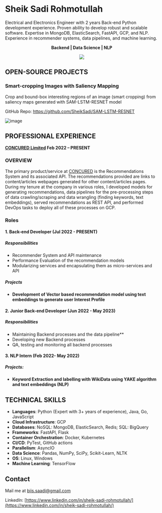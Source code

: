 # Sheik Sadi Rohmotullah
Electrical and Electronics Engineer with 2 years Back-end Python development experience. Proven ability to develop robust and scalable software. Expertise in MongoDB, ElasticSearch, FastAPI, GCP, and NLP. Experience in recommender systems, data pipelines, and machine learning.

<p align="center">
  <b>Backend | Data Science | NLP</b>
</p>
<p align="center">
  <a href="https://skillicons.dev">
    <img src="https://skillicons.dev/icons?i=py,mongodb,fastapi,gcp,docker,git,github,linux,tensorflow" />
  </a>
</p>

## OPEN-SOURCE PROJECTS
### Smart-cropping Images with Saliency Mapping 
Crop and bound-box interesting regions of an image (smart cropping) from saliency maps generated with SAM-LSTM-RESNET model

GitHub Repo: https://github.com/SheikSadi/SAM-LSTM-RESNET

![image](https://github.com/SheikSadi/SheikSadi/assets/34588815/ceac1dbc-338b-48df-b90e-055bee4914d1)

## PROFESSIONAL EXPERIENCE
**[CONCURED Limited](https://concured.com/) Feb 2022 – PRESENT**

### OVERVIEW
The primary product/service at [CONCURED](https://concured.com/) is the Recommendations System and its associated API. The recommendations provided are links to content/articles webpages generated for other content/articles pages. During my tenure at the company in various roles, I developed models for generating recommendations, data pipelines for the pre-processing steps of data crawling/scraping and data wrangling (finding keywords, text embeddings), served recommendations as REST API, and performed DevOps tasks to deploy all of these processes on GCP.

### Roles
#### 1. Back-end Developer (Jul 2022 - PRESENT)
##### Responsibilities
- Recommender System and API maintenance
- Performance Evaluation of the recommendation models
- Modularizing services and encapsulating them as micro-services and API
##### Projects
- **Development of Vector based recommendation model using text embeddings to generate user Interest Profile**

#### 2. Junior Back-end Developer (Jun 2022 - May 2023)
##### Responsibilities
- Maintaining Backend processes and the data pipeline**
- Developing new Backend processes
- QA, testing and monitoring all backend processes

#### 3. **NLP Intern (Feb 2022- May 2022)**
##### Projects:
- **Keyword Extraction and labelling with WikiData using YAKE algorithm and text embeddings (NLP)**

## TECHNICAL SKILLS
- **Languages**: Python (Expert with 3+ years of experience), Java, Go, JavaScript
- **Cloud Infrastructure**: GCP
- **Databases**: NoSQL: MongoDB, ElasticSearch, Redis; SQL: BigQuery
- **Frameworks**: FastAPI, Flask
- **Container Orchestration**: Docker, Kubernetes
- **CI/CD**: PyTest, GitHub actions
- **Parallelism**: AsyncIO
- **Data Science**: Pandas, NumPy, SciPy, Scikit-Learn, NLTK
- **OS**: Linux, Windows
- **Machine Learning**: TensorFlow

## Contact
Mail me at [biis.saadi@gmail.com](mailto:biis.saadi@gmail.com)

LinkedIn: [https://www.linkedin.com/in/sheik-sadi-rohmotullah/](https://www.linkedin.com/in/sheik-sadi-rohmotullah/)

<!--
**SheikSadi/SheikSadi** is a ✨ _special_ ✨ repository because its `README.md` (this file) appears on your GitHub profile.

Here are some ideas to get you started:

- 🔭 I’m currently working on ...
- 🌱 I’m currently learning ...
- 👯 I’m looking to collaborate on ...
- 🤔 I’m looking for help with ...
- 💬 Ask me about ...
- 📫 How to reach me: ...
- 😄 Pronouns: ...
- ⚡ Fun fact: ...
-->
